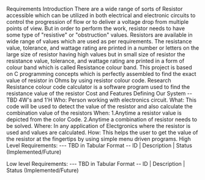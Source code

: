 Requirements
Introduction
There are a wide range of sorts of Resistor accessible which can be utilized in both electrical and electronic circuits to control the progression of flow or to deliver a voltage drop from multiple points of view. But in order to perform the work, resistor needs to have some type of "resistive" or "obstruction" values. Resistors are available in wide range of values which are used as per requirements.
The resistance value, tolerance, and wattage rating are printed in a number or letters on the large size of resistor having high values but in small size of resistor the resistance value, tolerance, and wattage rating are printed in a form of colour band which is called Resistance colour band. This project is based on C programming concepts which is perfectly assembled to find the exact value of resistor in Ohms by using resistor colour code.
Research
Resistance colour code calculator is a software program used to find the resistance value of the resistor
Cost and Features
Defining Our System
-- TBD 
4W's and 1'H
Who:
Person working with electronics circuit.
What:
This code will be used to detect the value of the resistor and also calculate the combination value of the resistors
When:
1.Anytime a resistor value is depicted from the color Code.
2.Anytime a combination of resistor needs to be solved. 
Where:
In any application of Electgronics where the resistor is used and values are calculated.
How:
This helps the user to get the value of the resistor at the fingertips by using simple menu driven programs.
High Level Requirements:
--- TBD in Tabular Format -- ID | Description | Status (Implemented/Future)

Low level Requirements:
--- TBD in Tabular Format -- ID | Description | Status (Implemented/Future)
